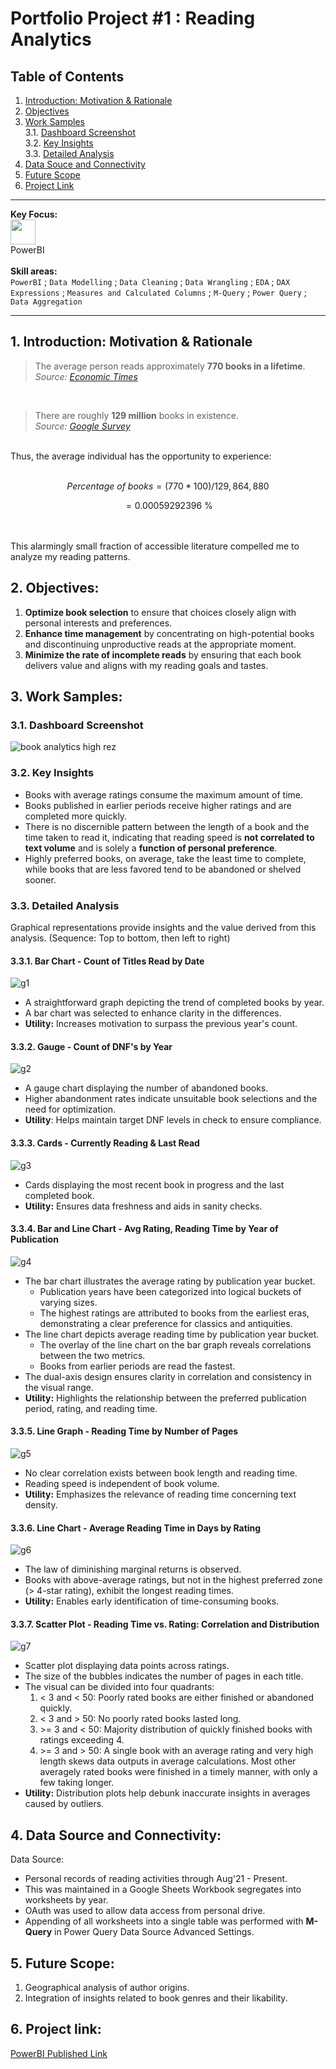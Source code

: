 # Portfolio Project #1 : Reading Analytics  
## Table of Contents

1. [Introduction: Motivation & Rationale](https://github.com/sdspot2034/reading-analytics/blob/main/README.md#1-introduction-motivation--rationale)
2. [Objectives](https://github.com/sdspot2034/reading-analytics/blob/main/README.md#2-objectives)
3. [Work Samples](https://github.com/sdspot2034/reading-analytics/blob/main/README.md#3-work-samples)  
  3.1. [Dashboard Screenshot](https://github.com/sdspot2034/reading-analytics/blob/main/README.md#31-dashboard-screenshot)  
  3.2. [Key Insights](https://github.com/sdspot2034/reading-analytics/blob/main/README.md#32-key-insights)  
  3.3. [Detailed Analysis](https://github.com/sdspot2034/reading-analytics/blob/main/README.md#33-detailed-analysis)
4. [Data Souce and Connectivity](https://github.com/sdspot2034/reading-analytics/blob/main/README.md#4-data-source-and-connectivity)
5. [Future Scope](https://github.com/sdspot2034/reading-analytics/blob/main/README.md#5-future-scope)
6. [Project Link](https://github.com/sdspot2034/reading-analytics/blob/main/README.md#6-project-link)

---
**Key Focus:**  
<img src="https://upload.wikimedia.org/wikipedia/commons/c/cf/New_Power_BI_Logo.svg" height="40" width="40">  
PowerBI
<br> <br>
**Skill areas:**  
`PowerBI` ; `Data Modelling` ; `Data Cleaning` ; `Data Wrangling` ; `EDA` ; `DAX Expressions` ; `Measures and Calculated Columns` ; `M-Query` ; `Power Query` ; `Data Aggregation`

---

## 1. Introduction: Motivation & Rationale  
> The average person reads approximately **770 books in a lifetime**.  
_Source: [Economic Times](https://www.economist.com/graphic-detail/2023/12/22/how-many-books-will-you-read-before-you-die)_

<br>

> There are roughly **129 million** books in existence.  
_Source: [Google Survey](https://booksearch.blogspot.com/2010/08/books-of-world-stand-up-and-be-counted.html)_

<br>
Thus, the average individual has the opportunity to experience:
<br> <br>

```math
Percentage\ of\ books = (770 * 100) / 129,864,880
```
```math
= 0.00059292396 \ \%
```
<br> <br>
This alarmingly small fraction of accessible literature compelled me to analyze my reading patterns.  
## 2. Objectives:
1. **Optimize book selection** to ensure that choices closely align with personal interests and preferences.
2. **Enhance time management** by concentrating on high-potential books and discontinuing unproductive reads at the appropriate moment.
3. **Minimize the rate of incomplete reads** by ensuring that each book delivers value and aligns with my reading goals and tastes.

## 3. Work Samples:
### 3.1. Dashboard Screenshot
![book analytics high rez](https://github.com/user-attachments/assets/fbc0af80-d229-4130-ba17-f18b6ecd5022)

### 3.2. Key Insights
- Books with average ratings consume the maximum amount of time.
- Books published in earlier periods receive higher ratings and are completed more quickly.
- There is no discernible pattern between the length of a book and the time taken to read it, indicating that reading speed is **not correlated to text volume** and is solely a **function of personal preference**.
- Highly preferred books, on average, take the least time to complete, while books that are less favored tend to be abandoned or shelved sooner.

### 3.3. Detailed Analysis
Graphical representations provide insights and the value derived from this analysis. (Sequence: Top to bottom, then left to right)
#### 3.3.1. Bar Chart - Count of Titles Read by Date
![g1](https://github.com/user-attachments/assets/34c7b60f-f4b7-4e0c-9fe9-978a3c731efe)
- A straightforward graph depicting the trend of completed books by year.
- A bar chart was selected to enhance clarity in the differences.
- **Utility:** Increases motivation to surpass the previous year's count.

#### 3.3.2. Gauge - Count of DNF's by Year
![g2](https://github.com/user-attachments/assets/cfd651a1-0e39-41a1-9631-31789fda2845)
- A gauge chart displaying the number of abandoned books.
- Higher abandonment rates indicate unsuitable book selections and the need for optimization.
- **Utility**: Helps maintain target DNF levels in check to ensure compliance.

#### 3.3.3. Cards - Currently Reading & Last Read
![g3](https://github.com/user-attachments/assets/52e6d8df-644a-46da-9903-832139212fae)
- Cards displaying the most recent book in progress and the last completed book.
- **Utility:** Ensures data freshness and aids in sanity checks.

#### 3.3.4. Bar and Line Chart - Avg Rating, Reading Time by Year of Publication
![g4](https://github.com/user-attachments/assets/df77099e-7b71-4021-835e-15404b983da4)
- The bar chart illustrates the average rating by publication year bucket.
  - Publication years have been categorized into logical buckets of varying sizes.
  - The highest ratings are attributed to books from the earliest eras, demonstrating a clear preference for classics and antiquities.
- The line chart depicts average reading time by publication year bucket.
  - The overlay of the line chart on the bar graph reveals correlations between the two metrics.
  - Books from earlier periods are read the fastest.
- The dual-axis design ensures clarity in correlation and consistency in the visual range.
- **Utility:** Highlights the relationship between the preferred publication period, rating, and reading time.

#### 3.3.5. Line Graph - Reading Time by Number of Pages
![g5](https://github.com/user-attachments/assets/1a57c3bd-8c10-4e70-ae77-96a12aea8cf5)
- No clear correlation exists between book length and reading time.
- Reading speed is independent of book volume.
- **Utility:** Emphasizes the relevance of reading time concerning text density.

#### 3.3.6. Line Chart - Average Reading Time in Days by Rating
![g6](https://github.com/user-attachments/assets/d9786e33-0c2c-4ba7-b4bc-581731518ff4)
- The law of diminishing marginal returns is observed.
- Books with above-average ratings, but not in the highest preferred zone (> 4-star rating), exhibit the longest reading times.
- **Utility:** Enables early identification of time-consuming books.

#### 3.3.7. Scatter Plot - Reading Time vs. Rating: Correlation and Distribution
![g7](https://github.com/user-attachments/assets/b3823a0e-64da-44d8-a271-e5d536941ccc)
- Scatter plot displaying data points across ratings.
- The size of the bubbles indicates the number of pages in each title.
- The visual can be divided into four quadrants:
  1. < 3 and < 50: Poorly rated books are either finished or abandoned quickly.
  2. < 3 and > 50: No poorly rated books lasted long.
  3. <span>>=</span> 3 and < 50: Majority distribution of quickly finished books with ratings exceeding 4.
  4. <span>>=</span> 3 and > 50: A single book with an average rating and very high length skews data outputs in average calculations. Most other averagely rated books were finished in a timely manner, with only a few taking longer.
- **Utility:** Distribution plots help debunk inaccurate insights in averages caused by outliers.

## 4. Data Source and Connectivity:
Data Source: 
- Personal records of reading activities through Aug'21 - Present.
- This was maintained in a Google Sheets Workbook segregates into worksheets by year.
- OAuth was used to allow data access from personal drive.
- Appending of all worksheets into a single table was performed with **M-Query** in Power Query Data Source Advanced Settings.

## 5. Future Scope:
1. Geographical analysis of author origins.
2. Integration of insights related to book genres and their likability.

## 6. Project link:
[PowerBI Published Link](https://app.powerbi.com/groups/me/reports/a640585b-4ab6-4e54-b411-fc9d4ea189d6/ReportSectionc7cb1c9a71a71512454b?redirectedFromSignup=1&experience=power-bi)
